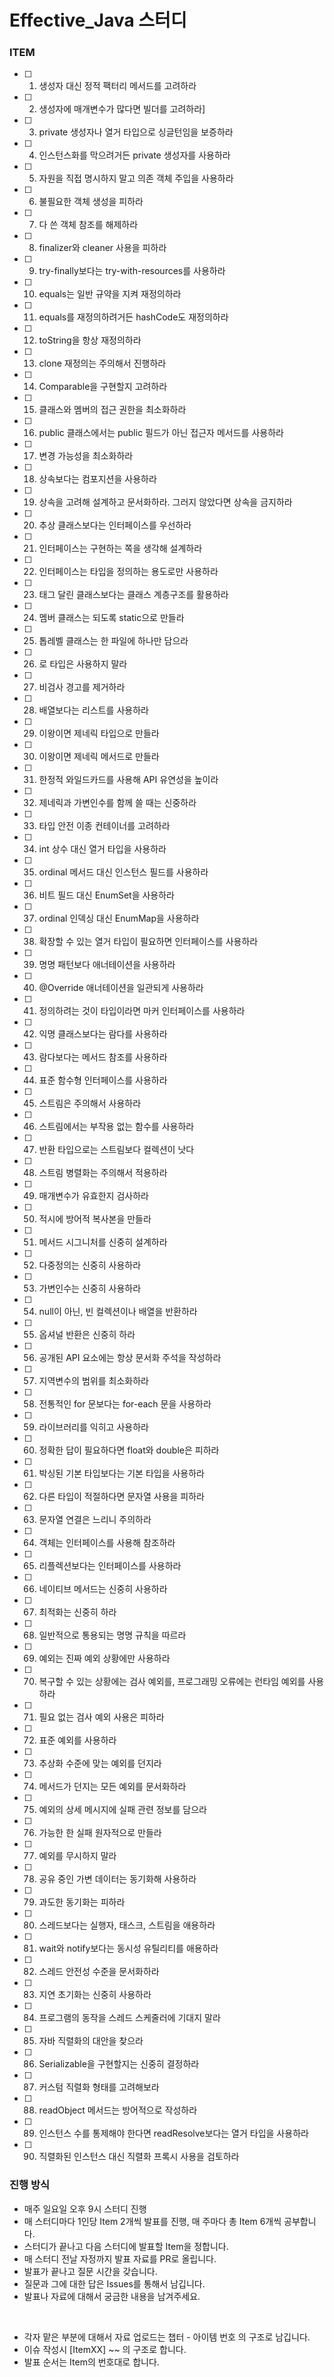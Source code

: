 # Effective_Java 스터디

### ITEM

- [ ] 1. 생성자 대신 정적 팩터리 메서드를 고려하라
- [ ] 2. 생성자에 매개변수가 많다면 빌더를 고려하라]
- [ ] 3. private 생성자나 열거 타입으로 싱글턴임을 보증하라
- [ ] 4. 인스턴스화를 막으려거든 private 생성자를 사용하라
- [ ] 5. 자원을 직접 명시하지 말고 의존 객체 주입을 사용하라
- [ ] 6. 불필요한 객체 생성을 피하라
- [ ] 7. 다 쓴 객체 참조를 해제하라
- [ ] 8. finalizer와 cleaner 사용을 피하라
- [ ] 9. try-finally보다는 try-with-resources를 사용하라
- [ ] 10. equals는 일반 규약을 지켜 재정의하라
- [ ] 11. equals를 재정의하려거든 hashCode도 재정의하라
- [ ] 12. toString을 항상 재정의하라
- [ ] 13. clone 재정의는 주의해서 진행하라
- [ ] 14. Comparable을 구현할지 고려하라
- [ ] 15. 클래스와 멤버의 접근 권한을 최소화하라
- [ ] 16. public 클래스에서는 public 필드가 아닌 접근자 메서드를 사용하라
- [ ] 17. 변경 가능성을 최소화하라
- [ ] 18. 상속보다는 컴포지션을 사용하라
- [ ] 19. 상속을 고려해 설계하고 문서화하라. 그러지 않았다면 상속을 금지하라
- [ ] 20. 추상 클래스보다는 인터페이스를 우선하라
- [ ] 21. 인터페이스는 구현하는 쪽을 생각해 설계하라
- [ ] 22. 인터페이스는 타입을 정의하는 용도로만 사용하라
- [ ] 23. 태그 달린 클래스보다는 클래스 계층구조를 활용하라
- [ ] 24. 멤버 클래스는 되도록 static으로 만들라
- [ ] 25. 톱레벨 클래스는 한 파일에 하나만 담으라
- [ ] 26. 로 타입은 사용하지 말라
- [ ] 27. 비검사 경고를 제거하라
- [ ] 28. 배열보다는 리스트를 사용하라
- [ ] 29. 이왕이면 제네릭 타입으로 만들라
- [ ] 30. 이왕이면 제네릭 메서드로 만들라
- [ ] 31. 한정적 와일드카드를 사용해 API 유연성을 높이라
- [ ] 32. 제네릭과 가변인수를 함께 쓸 때는 신중하라
- [ ] 33. 타입 안전 이종 컨테이너를 고려하라
- [ ] 34. int 상수 대신 열거 타입을 사용하라
- [ ] 35. ordinal 메서드 대신 인스턴스 필드를 사용하라
- [ ] 36. 비트 필드 대신 EnumSet을 사용하라
- [ ] 37. ordinal 인덱싱 대신 EnumMap을 사용하라
- [ ] 38. 확장할 수 있는 열거 타입이 필요하면 인터페이스를 사용하라
- [ ] 39. 명명 패턴보다 애너테이션을 사용하라
- [ ] 40. @Override 애너테이션을 일관되게 사용하라
- [ ] 41. 정의하려는 것이 타입이라면 마커 인터페이스를 사용하라
- [ ] 42. 익명 클래스보다는 람다를 사용하라
- [ ] 43. 람다보다는 메서드 참조를 사용하라
- [ ] 44. 표준 함수형 인터페이스를 사용하라
- [ ] 45. 스트림은 주의해서 사용하라
- [ ] 46. 스트림에서는 부작용 없는 함수를 사용하라
- [ ] 47. 반환 타입으로는 스트림보다 컬렉션이 낫다
- [ ] 48. 스트림 병렬화는 주의해서 적용하라
- [ ] 49. 매개변수가 유효한지 검사하라
- [ ] 50. 적시에 방어적 복사본을 만들라
- [ ] 51. 메서드 시그니처를 신중히 설계하라
- [ ] 52. 다중정의는 신중히 사용하라
- [ ] 53. 가변인수는 신중히 사용하라
- [ ] 54. null이 아닌, 빈 컬렉션이나 배열을 반환하라
- [ ] 55. 옵셔널 반환은 신중히 하라
- [ ] 56. 공개된 API 요소에는 항상 문서화 주석을 작성하라
- [ ] 57. 지역변수의 범위를 최소화하라
- [ ] 58. 전통적인 for 문보다는 for-each 문을 사용하라
- [ ] 59. 라이브러리를 익히고 사용하라
- [ ] 60. 정확한 답이 필요하다면 float와 double은 피하라
- [ ] 61. 박싱된 기본 타입보다는 기본 타입을 사용하라
- [ ] 62. 다른 타입이 적절하다면 문자열 사용을 피하라
- [ ] 63. 문자열 연결은 느리니 주의하라
- [ ] 64. 객체는 인터페이스를 사용해 참조하라
- [ ] 65. 리플렉션보다는 인터페이스를 사용하라
- [ ] 66. 네이티브 메서드는 신중히 사용하라
- [ ] 67. 최적화는 신중히 하라
- [ ] 68. 일반적으로 통용되는 명명 규칙을 따르라
- [ ] 69. 예외는 진짜 예외 상황에만 사용하라
- [ ] 70. 복구할 수 있는 상황에는 검사 예외를, 프로그래밍 오류에는 런타임 예외를 사용하라
- [ ] 71. 필요 없는 검사 예외 사용은 피하라
- [ ] 72. 표준 예외를 사용하라
- [ ] 73. 추상화 수준에 맞는 예외를 던지라
- [ ] 74. 메서드가 던지는 모든 예외를 문서화하라
- [ ] 75. 예외의 상세 메시지에 실패 관련 정보를 담으라
- [ ] 76. 가능한 한 실패 원자적으로 만들라
- [ ] 77. 예외를 무시하지 말라
- [ ] 78. 공유 중인 가변 데이터는 동기화해 사용하라
- [ ] 79. 과도한 동기화는 피하라
- [ ] 80. 스레드보다는 실행자, 태스크, 스트림을 애용하라
- [ ] 81. wait와 notify보다는 동시성 유틸리티를 애용하라
- [ ] 82. 스레드 안전성 수준을 문서화하라
- [ ] 83. 지연 초기화는 신중히 사용하라
- [ ] 84. 프로그램의 동작을 스레드 스케줄러에 기대지 말라
- [ ] 85. 자바 직렬화의 대안을 찾으라
- [ ] 86. Serializable을 구현할지는 신중히 결정하라
- [ ] 87. 커스텀 직렬화 형태를 고려해보라
- [ ] 88. readObject 메서드는 방어적으로 작성하라
- [ ] 89. 인스턴스 수를 통제해야 한다면 readResolve보다는 열거 타입을 사용하라
- [ ] 90. 직렬화된 인스턴스 대신 직렬화 프록시 사용을 검토하라

### 진행 방식
 - 매주 일요일 오후 9시 스터디 진행
 - 매 스터디마다 1인당 Item 2개씩 발표를 진행, 매 주마다 총 Item 6개씩 공부합니다.
 - 스터디가 끝나고 다음 스터디에 발표할 Item을 정합니다.
 - 매 스터디 전날 자정까지 발표 자료를 PR로 올립니다.
 - 발표가 끝나고 질문 시간을 갖습니다.
 - 질문과 그에 대한 답은 Issues를 통해서 남깁니다.
 - 발표나 자료에 대해서 궁금한 내용을 남겨주세요.

<br>

 - 각자 맡은 부분에 대해서 자료 업로드는 챕터 - 아이템 번호 의 구조로 남깁니다.
 - 이슈 작성시 [ItemXX] ~~ 의 구조로 합니다.
 - 발표 순서는 Item의 번호대로 합니다.
